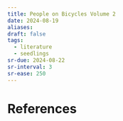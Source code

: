```yaml
---
title: People on Bicycles Volume 2
date: 2024-08-19
aliases: 
draft: false
tags:
  - literature
  - seedlings
sr-due: 2024-08-22
sr-interval: 3
sr-ease: 250
---
```


# References